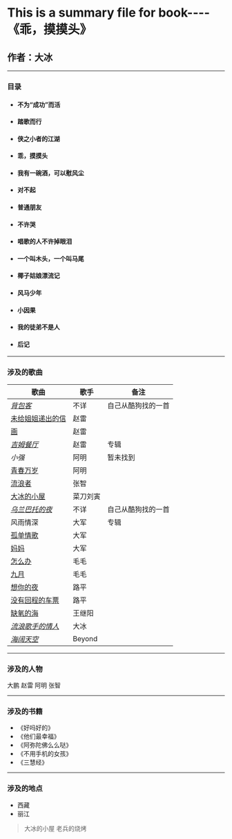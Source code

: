 This is a summary file for book----《乖，摸摸头》
=============
## 作者：大冰

****
### 目录
* #### 不为“成功”而活
* #### 踏歌而行
* #### 侠之小者的江湖
* #### 乖，摸摸头
* #### 我有一碗酒，可以慰风尘
* #### 对不起
* #### 普通朋友
* #### 不许哭
* #### 唱歌的人不许掉眼泪
* #### 一个叫木头，一个叫马尾
* #### 椰子姑娘漂流记
* #### 风马少年
* #### 小因果
* #### 我的徒弟不是人
* #### 后记

****
### 涉及的歌曲

歌曲 | 歌手 | 备注
---- | ------ | -----
_[背包客](http://www.kugou.com/song/#hash=B85150483257378329D54B14CCD15FEF)_ | 不详 | 自己从酷狗找的一首 
[未给姐姐递出的信](http://www.kugou.com/song/#hash=A719E5980EE64540A469FF2C2FD3DAC4&album_id=564808) | 赵雷
[画](http://www.kugou.com/song/#hash=058CD12A612F0FBBC19C76F9E7B6936D&album_id=564808) | 赵雷
_[吉姆餐厅](http://www.kugou.com/yy/album/single/963934.html)_ | 赵雷 | 专辑
_小强_ | 阿明 | 暂未找到
[青春万岁](http://www.kugou.com/song/#hash=FCBE17536395D9E6E09C561DE83DE582&album_id=564808) | 阿明
[流浪者](http://www.kugou.com/song/#hash=E523ED28EC7451F30A0291B78FC0576A&album_id=564808) | 张智
[大冰的小屋](http://www.kugou.com/song/#hash=A568C001D8C16838A2C2101C9D999934&album_id=564808) | 菜刀刘寅 
_[乌兰巴托的夜](http://www.kugou.com/song/#hash=9F401A5841B3007193030B8CE772A574&album_id=546958)_ | 不详 | 自己从酷狗找的一首 
风雨情深 | 大军 | 专辑
[孤单情歌](http://www.kugou.com/song/#hash=98A0CFE5B1B36BF4F6C376A6C27DB9F1&album_id=564808) | 大军
[妈妈](http://www.kugou.com/song/#hash=3EB4202D63B58A6DA941C7D7C5C41BDA&album_id=564808) | 大军
[怎么办](http://www.kugou.com/song/#hash=C6412154F05B9542DB7B49CB19118ACB&album_id=564808) | 毛毛
[九月](http://www.kugou.com/song/#hash=5EDFAC7B7D7D27CAC84EABB836DAA1E6&album_id=564808) | 毛毛
[想你的夜](http://www.kugou.com/song/#hash=14C6AB57FB5C8AFBB9A954E316E8381D&album_id=564808) | 路平
[没有回程的车票](http://www.kugou.com/song/#hash=B921A722F1B4F51AB3A8554678FCC039&album_id=564808) | 路平
[缺氧的海](http://www.kugou.com/song/#hash=3D4664C1DABFB2AD3A846324E4068AE7&album_id=564808) | 王继阳
_[流浪歌手的情人](http://www.kugou.com/song/#hash=ED9D22B5BAFCDB8A1A54BF012934EC66&album_id=1056506)_ | 大冰
_[海阔天空](http://www.kugou.com/song/#hash=498FFD010763B5B7F6B5DC637FD760E8&album_id=973001)_ | Beyond



****
### 涉及的人物
大鹏
赵雷
阿明
张智

****
### 涉及的书籍
* 《好吗好的》
* 《他们最幸福》
* 《阿弥陀佛么么哒》
* 《不用手机的女孩》
* 《三慧经》

****
### 涉及的地点
*  西藏
*  丽江
> 大冰的小屋
> 老兵的烧烤


